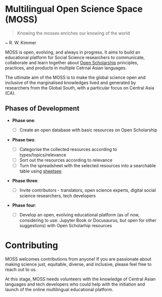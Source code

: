 # Multilingual Open Science Space (MOSS)


> Knowing the mosses enriches our knowing of the world 
                                         
  ~ R. W. Kimmer 
          
MOSS is open, evolving, and always in progress. It aims to build an educational platform for Social Science researchers to communicate, collaborate and learn together about [Open Scholarship](https://the-turing-way.netlify.app/reproducible-research/open/open-scholarship.html?highlight=open%20scholarship) principles, practices, and products in multiple Cetrnal Asian languages. 

The ultimate aim of the MOSS is to make the global science open and inclusive of the marginalised knowledges lived and generated by researchers from the Global South, with a particular focus on Central Asia (CA).

## Phases of Development 

- **Phase one**: 
   
  - [ ] Create an open database with basic resources on Open Scholarship 

- **Phase two**: 

  - [ ] Categorise the collected resources according to types/topics/relevance 
  - [ ] Sort out the resources according to relevance 
  - [ ] Turn the spreadsheet with the selected resources into a searchable table using [sheetsee](http://jlord.us/sheetsee.js/)

- **Phase three**: 

  - [ ] Invite contributors - translators, open science experts, digital social science researchers, tech developers 

- **Phase four**:

  - [ ] Develop an open, evolving educational platform (as of now, considering to use: Jupyter Book or Docusaurus, but open for other suggestions) with Open Scholarhip resources 
 
# Contributing 
  
MOSS welcomes contributions from anyone! If you are passionate about making science just, equitable, diverse, and inclusive, please feel free to reach out to us. 

At this stage, MOSS needs volunteers with the knowledge of Central Asian languages and tech developers who could help with the initiation and launch of the online multilingual educational platform. 
 
  
  
